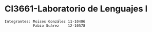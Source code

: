 # CI3661-Laboratorio de Lenguajes I
  
    Integrantes: Moises González 11-10406 
                 Fabio Suárez    12-10578
